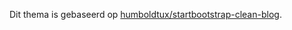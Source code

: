 Dit thema is gebaseerd op [humboldtux/startbootstrap-clean-blog](https://github.com/humboldtux/startbootstrap-clean-blog).